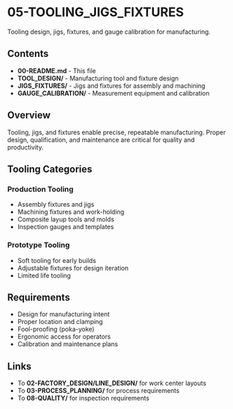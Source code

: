 # 05-TOOLING_JIGS_FIXTURES

Tooling design, jigs, fixtures, and gauge calibration for manufacturing.

## Contents

- **00-README.md** - This file
- **TOOL_DESIGN/** - Manufacturing tool and fixture design
- **JIGS_FIXTURES/** - Jigs and fixtures for assembly and machining
- **GAUGE_CALIBRATION/** - Measurement equipment and calibration

## Overview

Tooling, jigs, and fixtures enable precise, repeatable manufacturing. Proper design, qualification, and maintenance are critical for quality and productivity.

## Tooling Categories

### Production Tooling
- Assembly fixtures and jigs
- Machining fixtures and work-holding
- Composite layup tools and molds
- Inspection gauges and templates

### Prototype Tooling
- Soft tooling for early builds
- Adjustable fixtures for design iteration
- Limited life tooling

## Requirements

- Design for manufacturing intent
- Proper location and clamping
- Fool-proofing (poka-yoke)
- Ergonomic access for operators
- Calibration and maintenance plans

## Links

- To **02-FACTORY_DESIGN/LINE_DESIGN/** for work center layouts
- To **03-PROCESS_PLANNING/** for process requirements
- To **08-QUALITY/** for inspection requirements
